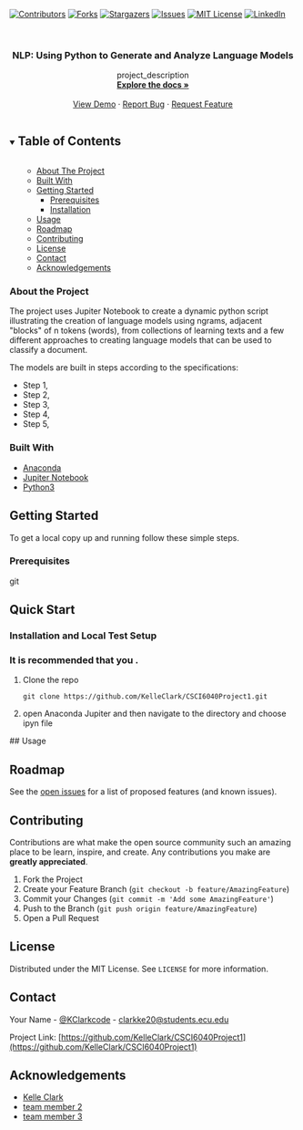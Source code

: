 <!--
*** The Best-README-Template at https://github.com/othneildrew/Best-README-TemplateIf 
-->



<!-- PROJECT SHIELDS -->
<!--
*** Can use markdown "reference style" links for readability or html if needed
*** Reference links are enclosed in brackets [ ] instead of parentheses ( ).
*** See the bottom of this document for the declaration of the reference variables
*** for contributors-url, forks-url, etc. This is an optional, concise syntax you may use.
*** https://www.markdownguide.org/basic-syntax/#reference-style-links
-->
[![Contributors][contributors-shield]][contributors-url]
[![Forks][forks-shield]][forks-url]
[![Stargazers][stars-shield]][stars-url]
[![Issues][issues-shield]][issues-url]
[![MIT License][license-shield]][license-url]
[![LinkedIn][linkedin-shield]][linkedin-url]



<!-- PROJECT LOGO -->
<br />
<p align="center">
 

  <h3 align="center">NLP: Using Python to Generate and Analyze Language Models</h3>

  <p align="center">
    project_description
    <br />
    <a href="https://github.com/KelleClark/CSCI6040Project1"><strong>Explore the docs »</strong></a>
    <br />
    <br />
    <a href="https://github.com/KelleClark/CSCI6040Project1">View Demo</a>
    ·
    <a href="https://github.com/KelleClark/CSCI6040Project1">Report Bug</a>
    ·
    <a href="https://github.com/KelleClark/CSCI6040Project1">Request Feature</a>
  </p>
</p>



<!-- TABLE OF CONTENTS -->
<details open="open">
  <summary><h2 style="display: inline-block">Table of Contents</h2></summary>
  <ol>
   <ul>
    <li><a href="#about-the-project">About The Project</a></li> 
    <li><a href="#built-with">Built With</a></li>
    <li>
      <a href="#getting-started">Getting Started</a>
      <ul>
        <li><a href="#prerequisites">Prerequisites</a></li>
        <li><a href="#installation">Installation</a></li>
      </ul>
    </li>
    <li><a href="#usage">Usage</a></li>
    <li><a href="#roadmap">Roadmap</a></li>
    <li><a href="#contributing">Contributing</a></li>
    <li><a href="#license">License</a></li>
    <li><a href="#contact">Contact</a></li>
    <li><a href="#acknowledgements">Acknowledgements</a></li>
  </ol>
</details>



<!-- ABOUT THE PROJECT -->
### About the Project
<p>The project uses Jupiter Notebook to create a dynamic python script illustrating the creation of 
  language models using ngrams, adjacent "blocks" of n tokens (words), from collections of learning
  texts and a few different approaches to creating language models that can be used to classify a document.
 

<p>The models are built in steps according to the specifications:</p>
<ul>
  <li>Step 1, </li>
 
  <li>Step 2, </li>
  <li>Step 3, </li>
  <li>Step 4, </li>
  <li>Step 5, </li>
</ul>
 

### Built With

* [Anaconda](https://)
* [Jupiter Notebook](https://)
* [Python3](https://)


<!-- GETTING STARTED -->
## Getting Started

To get a local copy up and running follow these simple steps.

### Prerequisites

  git

## Quick Start
### Installation and Local Test Setup
### It is recommended that you    .

<div> 
  <ol>
    <li> Clone the repo
      
   ```
   git clone https://github.com/KelleClark/CSCI6040Project1.git
   ```
   </li>
    
   <li> open Anaconda Jupiter and then navigate to the directory and choose ipyn file
    </li>
  </ol>
<!-- USAGE EXAMPLES -->
## Usage


<!-- ROADMAP -->
## Roadmap

See the [open issues](https://github.com/KelleClark/CSCI6040Project1/issues) for a list of proposed features (and known issues).


<!-- CONTRIBUTING -->
## Contributing

Contributions are what make the open source community such an amazing place to be learn, inspire, and create. Any contributions you make are **greatly appreciated**.

1. Fork the Project
2. Create your Feature Branch (`git checkout -b feature/AmazingFeature`)
3. Commit your Changes (`git commit -m 'Add some AmazingFeature'`)
4. Push to the Branch (`git push origin feature/AmazingFeature`)
5. Open a Pull Request



<!-- LICENSE -->
## License

Distributed under the MIT License. See `LICENSE` for more information.



<!-- CONTACT -->
## Contact

Your Name - [@KClarkcode](https://twitter.com/KClarkcode) - clarkke20@students.ecu.edu

Project Link: [https://github.com/KelleClark/CSCI6040Project1](https://github.com/KelleClark/CSCI6040Project1)



<!-- ACKNOWLEDGEMENTS -->
## Acknowledgements

* [Kelle Clark]()
* [team member 2]()
* [team member 3]()





<!-- MARKDOWN LINKS & IMAGES -->
<!-- https://www.markdownguide.org/basic-syntax/#reference-style-links -->
[contributors-shield]: https://img.shields.io/github/contributors/KelleClark/repo.svg?style=for-the-badge
[contributors-url]: https://github.com/KelleClark/repo/graphs/contributors
[forks-shield]: https://img.shields.io/github/forks/KelleClark/repo.svg?style=for-the-badge
[forks-url]: https://github.com/KelleClark/repo/network/members
[stars-shield]: https://img.shields.io/github/stars/KelleClark/repo.svg?style=for-the-badge
[stars-url]: https://github.com/KelleClark/repo/stargazers
[issues-shield]: https://img.shields.io/github/issues/KelleClark/repo.svg?style=for-the-badge
[issues-url]: https://github.com/KelleClark/repo/issues
[license-shield]: https://img.shields.io/github/license/KelleClark/repo.svg?style=for-the-badge
[license-url]: https://github.com/KelleClark/repo/blob/master/LICENSE.txt
[linkedin-shield]: https://img.shields.io/badge/-LinkedIn-black.svg?style=for-the-badge&logo=linkedin&colorB=555
[linkedin-url]: https://linkedin.com/in/KelleClark
